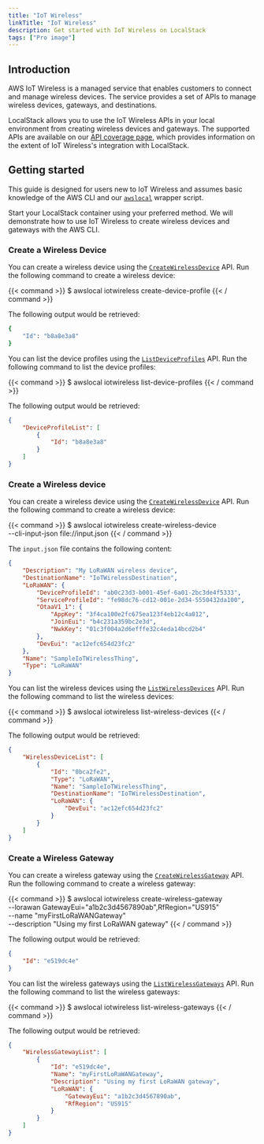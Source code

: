 ```yaml
---
title: "IoT Wireless"
linkTitle: "IoT Wireless"
description: Get started with IoT Wireless on LocalStack
tags: ["Pro image"]
---
```


## Introduction

AWS IoT Wireless is a managed service that enables customers to connect and manage wireless devices.
The service provides a set of APIs to manage wireless devices, gateways, and destinations.

LocalStack allows you to use the IoT Wireless APIs in your local environment from creating wireless devices and gateways.
The supported APIs are available on our [API coverage page](https://docs.localstack.cloud/references/coverage/coverage_iotwireless/), which provides information on the extent of IoT Wireless's integration with LocalStack.

## Getting started

This guide is designed for users new to IoT Wireless and assumes basic knowledge of the AWS CLI and our [`awslocal`](https://github.com/localstack/awscli-local) wrapper script.

Start your LocalStack container using your preferred method.
We will demonstrate how to use IoT Wireless to create wireless devices and gateways with the AWS CLI.

### Create a Wireless Device

You can create a wireless device using the [`CreateWirelessDevice`](https://docs.aws.amazon.com/iot-wireless/2020-11-22/API_CreateWirelessDevice.html) API.
Run the following command to create a wireless device:

{{< command >}}
$ awslocal iotwireless create-device-profile
{{< / command >}}

The following output would be retrieved:

```bash
{
    "Id": "b8a8e3a8"
}
```

You can list the device profiles using the [`ListDeviceProfiles`](https://docs.aws.amazon.com/iot-wireless/2020-11-22/API_ListDeviceProfiles.html) API.
Run the following command to list the device profiles:

{{< command >}}
$ awslocal iotwireless list-device-profiles
{{< / command >}}

The following output would be retrieved:

```json
{
    "DeviceProfileList": [
        {
            "Id": "b8a8e3a8"
        }
    ]
}
```

### Create a Wireless device

You can create a wireless device using the [`CreateWirelessDevice`](https://docs.aws.amazon.com/iot-wireless/2020-11-22/API_CreateWirelessDevice.html) API.
Run the following command to create a wireless device:

{{< command >}}
$ awslocal iotwireless create-wireless-device \
    --cli-input-json file://input.json
{{< / command >}}

The `input.json` file contains the following content:

```json
{
    "Description": "My LoRaWAN wireless device",
    "DestinationName": "IoTWirelessDestination",
    "LoRaWAN": {
        "DeviceProfileId": "ab0c23d3-b001-45ef-6a01-2bc3de4f5333",
        "ServiceProfileId": "fe98dc76-cd12-001e-2d34-5550432da100",
        "OtaaV1_1": {
            "AppKey": "3f4ca100e2fc675ea123f4eb12c4a012",
            "JoinEui": "b4c231a359bc2e3d",
            "NwkKey": "01c3f004a2d6efffe32c4eda14bcd2b4"
        },
        "DevEui": "ac12efc654d23fc2"
    },
    "Name": "SampleIoTWirelessThing",
    "Type": "LoRaWAN"
}
```

You can list the wireless devices using the [`ListWirelessDevices`](https://docs.aws.amazon.com/iot-wireless/2020-11-22/API_ListWirelessDevices.html) API.
Run the following command to list the wireless devices:

{{< command >}}
$ awslocal iotwireless list-wireless-devices
{{< / command >}}

The following output would be retrieved:

```json
{
    "WirelessDeviceList": [
        {
            "Id": "0bca2fe2",
            "Type": "LoRaWAN",
            "Name": "SampleIoTWirelessThing",
            "DestinationName": "IoTWirelessDestination",
            "LoRaWAN": {
                "DevEui": "ac12efc654d23fc2"
            }
        }
    ]
}
```

### Create a Wireless Gateway

You can create a wireless gateway using the [`CreateWirelessGateway`](https://docs.aws.amazon.com/iot-wireless/2020-11-22/API_CreateWirelessGateway.html) API.
Run the following command to create a wireless gateway:

{{< command >}}
$ awslocal iotwireless create-wireless-gateway \
    --lorawan GatewayEui="a1b2c3d4567890ab",RfRegion="US915" \
    --name "myFirstLoRaWANGateway" \
    --description "Using my first LoRaWAN gateway"
{{< / command >}}

The following output would be retrieved:

```json
{
    "Id": "e519dc4e"
}
```

You can list the wireless gateways using the [`ListWirelessGateways`](https://docs.aws.amazon.com/iot-wireless/2020-11-22/API_ListWirelessGateways.html) API.
Run the following command to list the wireless gateways:

{{< command >}}
$ awslocal iotwireless list-wireless-gateways
{{< / command >}}

The following output would be retrieved:

```json
{
    "WirelessGatewayList": [
        {
            "Id": "e519dc4e",
            "Name": "myFirstLoRaWANGateway",
            "Description": "Using my first LoRaWAN gateway",
            "LoRaWAN": {
                "GatewayEui": "a1b2c3d4567890ab",
                "RfRegion": "US915"
            }
        }
    ]
}
```
